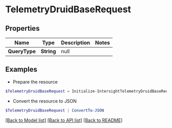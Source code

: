 # TelemetryDruidBaseRequest
## Properties

Name | Type | Description | Notes
------------ | ------------- | ------------- | -------------
**QueryType** | **String** | null | 

## Examples

- Prepare the resource
```powershell
$TelemetryDruidBaseRequest = Initialize-IntersightTelemetryDruidBaseRequest  -QueryType null
```

- Convert the resource to JSON
```powershell
$TelemetryDruidBaseRequest | ConvertTo-JSON
```

[[Back to Model list]](../README.md#documentation-for-models) [[Back to API list]](../README.md#documentation-for-api-endpoints) [[Back to README]](../README.md)

